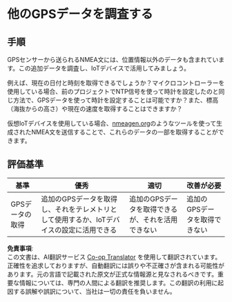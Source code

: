 <!--
CO_OP_TRANSLATOR_METADATA:
{
  "original_hash": "bded364fc06ce37d7a76aed3be1ba73a",
  "translation_date": "2025-08-25T00:51:48+00:00",
  "source_file": "3-transport/lessons/1-location-tracking/assignment.md",
  "language_code": "ja"
}
-->
# 他のGPSデータを調査する

## 手順

GPSセンサーから送られるNMEA文には、位置情報以外のデータも含まれています。この追加データを調査し、IoTデバイスで活用してみましょう。

例えば、現在の日付と時刻を取得できるでしょうか？マイクロコントローラーを使用している場合、前のプロジェクトでNTP信号を使って時計を設定したのと同じ方法で、GPSデータを使って時計を設定することは可能ですか？また、標高（海抜からの高さ）や現在の速度を取得することはできますか？

仮想IoTデバイスを使用している場合、[nmeagen.org](https://www.nmeagen.org)のようなツールを使って生成されたNMEA文を送信することで、これらのデータの一部を取得することができます。

## 評価基準

| 基準 | 優秀 | 適切 | 改善が必要 |
| ---- | ---- | ---- | ---------- |
| GPSデータの取得 | 追加のGPSデータを取得し、それをテレメトリとして使用するか、IoTデバイスの設定に活用できる | 追加のGPSデータを取得できるが、それを活用できない | 追加のGPSデータを取得できない |

**免責事項**:  
この文書は、AI翻訳サービス [Co-op Translator](https://github.com/Azure/co-op-translator) を使用して翻訳されています。正確性を追求しておりますが、自動翻訳には誤りや不正確さが含まれる可能性があります。元の言語で記載された原文が正式な情報源と見なされるべきです。重要な情報については、専門の人間による翻訳を推奨します。この翻訳の利用に起因する誤解や誤訳について、当社は一切の責任を負いません。